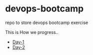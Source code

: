 # devops-bootcamp
repo to store devops bootcamp exercise 

This is How we progress..

- [Day-1](day-1/theory.md)
- [Day-2]()
